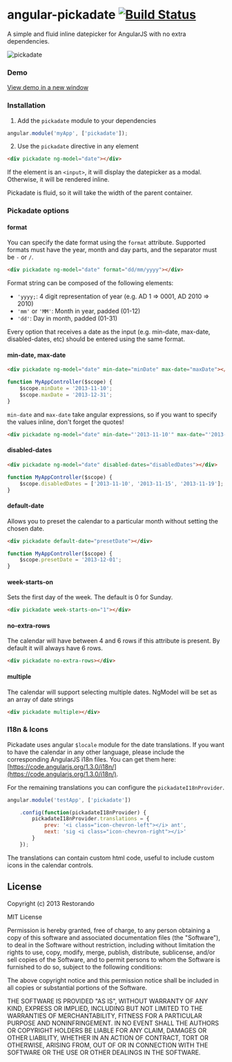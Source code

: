 # angular-pickadate [![Build Status](https://travis-ci.org/restorando/angular-pickadate.svg?branch=master)](https://travis-ci.org/restorando/angular-pickadate)


A simple and fluid inline datepicker for AngularJS with no extra dependencies.

![pickadate](http://img.ctrlv.in/img/5294e96436552.jpg)

### Demo

<a href="http://embed.plnkr.co/gXP8xdsdP9nJIr0fi1RQ/preview" target="_blank">View demo in a new window</a>

### Installation

1) Add the `pickadate` module to your dependencies

```javascript
angular.module('myApp', ['pickadate']);
```

2) Use the `pickadate` directive in any element

```html
<div pickadate ng-model="date"></div>
```

If the element is an `<input>`, it will display the datepicker as a modal. Otherwise, it will be rendered inline.

Pickadate is fluid, so it will take the width of the parent container.

### Pickadate options

#### format

You can specify the date format using the `format` attribute. Supported formats must have the year, month and day parts, and the separator must be `-` or `/`.

```html
<div pickadate ng-model="date" format="dd/mm/yyyy"></div>
```

Format string can be composed of the following elements:

* `'yyyy;`: 4 digit representation of year (e.g. AD 1 => 0001, AD 2010 => 2010)
* `'mm'` or `'MM'`: Month in year, padded (01-12)
* `'dd'`: Day in month, padded (01-31)

Every option that receives a date as the input (e.g. min-date, max-date, disabled-dates, etc) should be entered using the same format.

#### min-date, max-date

```html
<div pickadate ng-model="date" min-date="minDate" max-date="maxDate"></div>
```

```javascript
function MyAppController($scope) {
    $scope.minDate = '2013-11-10';
    $scope.maxDate = '2013-12-31';
}
```

`min-date` and `max-date` take angular expressions, so if you want to specify the values inline, don't forget the quotes!

```html
<div pickadate ng-model="date" min-date="'2013-11-10'" max-date="'2013-12-31'"></div>
```

#### disabled-dates

```html
<div pickadate ng-model="date" disabled-dates="disabledDates"></div>
```

```javascript
function MyAppController($scope) {
    $scope.disabledDates = ['2013-11-10', '2013-11-15', '2013-11-19'];
}
```

#### default-date

Allows you to preset the calendar to a particular month without setting the chosen date.

```html
<div pickadate default-date="presetDate"></div>
```

```javascript
function MyAppController($scope) {
    $scope.presetDate = '2013-12-01';
}
```

#### week-starts-on

Sets the first day of the week. The default is 0 for Sunday.

```html
<div pickadate week-starts-on="1"></div>
```

#### no-extra-rows

The calendar will have between 4 and 6 rows if this attribute is present. By default it will always have 6 rows.

```html
<div pickadate no-extra-rows></div>
```

#### multiple

The calendar will support selecting multiple dates. NgModel will be set as an array of date strings

```html
<div pickadate multiple></div>
```

### I18n & Icons

Pickadate uses angular `$locale` module for the date translations. If you want to have the calendar in any other language, please include the corresponding AngularJS i18n files. You can get them here: [https://code.angularjs.org/1.3.0/i18n/](https://code.angularjs.org/1.3.0/i18n/).

For the remaining translations you can configure the `pickadateI18nProvider`.

```javascript
angular.module('testApp', ['pickadate'])

    .config(function(pickadateI18nProvider) {
        pickadateI18nProvider.translations = {
            prev: '<i class="icon-chevron-left"></i> ant',
            next: 'sig <i class="icon-chevron-right"></i>'
        }
    });
```

The translations can contain custom html code, useful to include custom icons in the calendar controls.

## License

Copyright (c) 2013 Restorando

MIT License

Permission is hereby granted, free of charge, to any person obtaining
a copy of this software and associated documentation files (the
"Software"), to deal in the Software without restriction, including
without limitation the rights to use, copy, modify, merge, publish,
distribute, sublicense, and/or sell copies of the Software, and to
permit persons to whom the Software is furnished to do so, subject to
the following conditions:

The above copyright notice and this permission notice shall be
included in all copies or substantial portions of the Software.

THE SOFTWARE IS PROVIDED "AS IS", WITHOUT WARRANTY OF ANY KIND,
EXPRESS OR IMPLIED, INCLUDING BUT NOT LIMITED TO THE WARRANTIES OF
MERCHANTABILITY, FITNESS FOR A PARTICULAR PURPOSE AND
NONINFRINGEMENT. IN NO EVENT SHALL THE AUTHORS OR COPYRIGHT HOLDERS BE
LIABLE FOR ANY CLAIM, DAMAGES OR OTHER LIABILITY, WHETHER IN AN ACTION
OF CONTRACT, TORT OR OTHERWISE, ARISING FROM, OUT OF OR IN CONNECTION
WITH THE SOFTWARE OR THE USE OR OTHER DEALINGS IN THE SOFTWARE.

